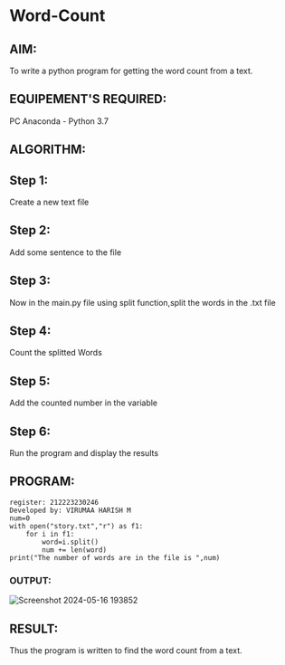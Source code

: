 # Word-Count
## AIM:
To write a python program for getting the word count from a text.
## EQUIPEMENT'S REQUIRED: 
PC
Anaconda - Python 3.7
## ALGORITHM: 
## Step 1:
Create a new text file

## Step 2:
Add some sentence to the file

## Step 3:
Now in the main.py file using split function,split the words in the .txt file

## Step 4:
Count the splitted Words

## Step 5:
Add the counted number in the variable

## Step 6:
Run the program and display the results

## PROGRAM:
```
register: 212223230246
Developed by: VIRUMAA HARISH M
num=0
with open("story.txt","r") as f1:
    for i in f1:
        word=i.split()
        num += len(word)
print("The number of words are in the file is ",num)
```
### OUTPUT:
![Screenshot 2024-05-16 193852](https://github.com/23000966/Word-Count/assets/153983364/3eddd892-bf88-417b-8afc-9e34ce768c1a)



## RESULT:
Thus the program is written to find the word count from a text.
